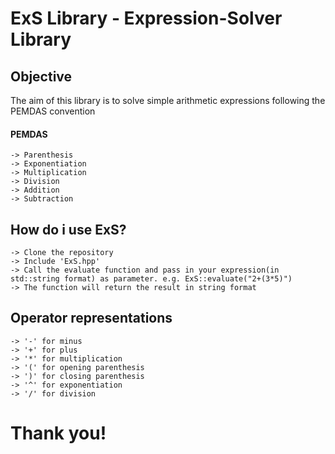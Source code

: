 # ExS Library - Expression-Solver Library

## Objective
The aim of this library is to solve simple arithmetic expressions following the PEMDAS convention

#### PEMDAS 
    -> Parenthesis
    -> Exponentiation
    -> Multiplication
    -> Division
    -> Addition
    -> Subtraction

## How do i use ExS?
    -> Clone the repository
    -> Include 'ExS.hpp'
    -> Call the evaluate function and pass in your expression(in std::string format) as parameter. e.g. ExS::evaluate("2+(3*5)")
    -> The function will return the result in string format
  
## Operator representations
    -> '-' for minus
    -> '+' for plus
    -> '*' for multiplication
    -> '(' for opening parenthesis
    -> ')' for closing parenthesis
    -> '^' for exponentiation
    -> '/' for division

# Thank you!
